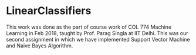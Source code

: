# LinearClassifiers<br />
This work was done as the part of course work of COL 774 Machine Learning in Feb 2018, taught by Prof. Parag Singla at IIT Delhi. This was our second assignment in which we have implemented Support Vector Machine and Naive Bayes Algorithm.
